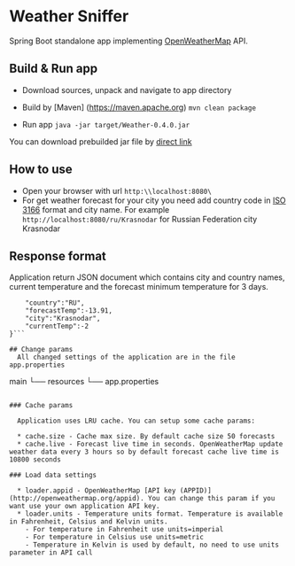 # Weather Sniffer 
Spring Boot standalone app implementing [OpenWeatherMap](http://api.openweathermap.org) API.

## Build & Run app
  * Download sources, unpack and navigate to app directory
  
  * Build by [Maven] (https://maven.apache.org) `mvn clean package`  
  
  * Run app `java -jar target/Weather-0.4.0.jar`
  
  You can download prebuilded jar file by <a href="https://dl.dropboxusercontent.com/u/10957282/Weather-0.4.0.jar" target="_blank">direct link</a>

## How to use
  * Open your browser with url `http:\\localhost:8080\`
  * For get weather forecast for your city you need add country code in [ISO 3166](https://en.wikipedia.org/wiki/ISO_3166) format and city name. 
  For example `http://localhost:8080/ru/Krasnodar` for Russian Federation city Krasnodar
  
## Response format
  Application return JSON document which contains city and country names, current temperature and the forecast minimum temperature for 3 days.
  
```{
    "country":"RU",
    "forecastTemp":-13.91,
    "city":"Krasnodar",
    "currentTemp":-2
}```  
  
## Change params
  All changed settings of the application are in the file app.properties
```
  main
   └── resources
          └── app.properties
```

### Cache params
  
  Application uses LRU cache. You can setup some cache params:
  
  * cache.size - Cache max size. By default cache size 50 forecasts
  * cache.live - Forecast live time in seconds. OpenWeatherMap update weather data every 3 hours so by default forecast cache live time is 10800 seconds
  
### Load data settings
  
  * loader.appid - OpenWeatherMap [API key (APPID)](http://openweathermap.org/appid). You can change this param if you want use your own application API key.
  * loader.units - Temperature units format. Temperature is available in Fahrenheit, Celsius and Kelvin units.
    - For temperature in Fahrenheit use units=imperial
    - For temperature in Celsius use units=metric
    - Temperature in Kelvin is used by default, no need to use units parameter in API call
